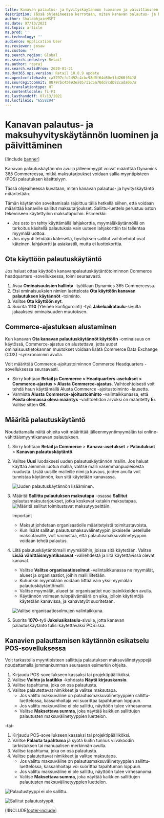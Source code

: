 ```yaml
---
title: Kanavan palautus- ja hyvityskäytännön luominen ja päivittäminen
description: Tässä ohjeaiheessa kerrotaan, miten kanavan palautus- ja hyvityskäytäntö määritetään.
author: ShalabhjainMSFT
ms.date: 07/13/2021
ms.topic: article
ms.prod: ''
ms.technology: ''
audience: Application User
ms.reviewer: josaw
ms.custom: ''
ms.search.region: Global
ms.search.industry: Retail
ms.author: rapraj
ms.search.validFrom: 2020-01-21
ms.dyn365.ops.version: Retail 10.0.9 update
ms.openlocfilehash: ca5797cfc2d92c4cbc98d3f64d60e1fd260f0418
ms.sourcegitcommit: 08797bc43e93ea05711c5a70dd7cdb82cada667a
ms.translationtype: HT
ms.contentlocale: fi-FI
ms.lasthandoff: 07/13/2021
ms.locfileid: "6558294"
---
```

# <a name="create-and-update-a-returns-and-refunds-policy-for-a-channel"></a>Kanavan palautus- ja maksuhyvityskäytännön luominen ja päivittäminen

[!include [banner](includes/banner.md)]

Kanavan palautuskäytännön avulla jälleenmyyjät voivat määrittää Dynamics 365 Commercessa, mitkä maksutarjoukset voidaan sallia myyntipisteen (POS) palautuksen käsittelyyn.  

Tässä ohjeaiheessa kuvataan, miten kanavan palautus- ja hyvityskäytäntö määritetään.

Tämän käytännön soveltamisala rajoittuu tällä hetkellä siihen, että voidaan määrittää kanaville sallitut maksutarjoukset. Sallittu-luettelo perustuu oston tekemiseen käytettyihin maksutapoihin. Esimerkki:

- Jos osto on tehty käyttämällä lahjakorttia, myymäläkäytännöllä on tarkoitus käsitellä palautuksia vain uuteen lahjakorttiin tai tallentaa myymäläluottoa. 
- Jos myynti tehdään käteisellä, hyvityksen sallitut vaihtoehdot ovat käteinen, lahjakortti ja asiakastili, mutta ei luottokorttia. 

## <a name="enable-return-policy"></a>Ota käyttöön palautuskäytäntö

Jos haluat ottaa käyttöön kanavanpalautuskäytäntötoiminnon Commerce headquarters -sovelluksessa, toimi seuraavasti.

1. Avaa **Ominaisuuksien hallinta** -työtilaan Dynamics 365 Commercessa.
1. Etsi ominaisuuksien nimien luettelosta **Ota käyttöön kanavan palautuksen käytännöt** -toiminto.
1. Valitse **Ota käyttöön nyt**.
1. Suorita **1110** (Yleinen konfigurointi) -työ **Jakeluaikataulu**-sivulta jakaaksesi ominaisuuden muutoksen.

## <a name="initialize-the-commerce-scheduler"></a>Commerce-ajastuksen alustaminen

Kun kanavan **Ota kanavan palautuskäytännöt käyttöön** -ominaisuus on käytössä, Commerce-ajastus on alustettava, jotta uudet ominaisuustietokannan muutokset voidaan lisätä Commerce Data Exchange (CDX) -synkronoinnin avulla. 

Voit määrittää Commerce-ajoitustoiminnon Commerce Headquarters -sovelluksessa seuraavasti.

- Siirry kohtaan **Retail ja Commerce \> Headquarters-asetukset \> Commerce-ajastus \> Alusta Commerce-ajastus**. Vaihtoehtoisesti voit tehdä haun käyttämällä Alusta Commerce -ajoitustoiminto -lausetta.
- Varmista **Alusta Commerce-ajoitustoiminto** -valintaikkunassa, että **Poista olemassa oleva määritys** -vaihtoehdon arvoksi on määritetty **Ei**. Valitse sitten **OK**.

## <a name="configure-return-policy"></a>Määritä palautuskäytäntö

Noudattamalla näitä ohjeita voit määrittää jälleenmyyntimyymälän tai online-vähittäismyyntikanavan palautuksen.

1. Siirry kohtaan **Retail ja Commerce** \> **Kanava-asetukset** \> **Palautukset** \> **Kanavan palautuskäytäntö**.

1. Valitse **Uusi** luodaksesi uuden palautuskäytännön mallin. Jos haluat käyttää aiemmin luotua mallia, valitse malli vasemmanpuoleisesta ruudusta. Lisää uusille malleille nimi ja kuvaus, joiden avulla voit tunnistaa käytännön, kun sitä käytetään kanavassa.

   ![Uuden palautuskäytännön lisääminen.](media/Return-policy-page1.png)
     
   
1. Määritä **Sallittu palautuksen maksutapa** -osassa **Sallitut** palautusmaksutarjoukset, jotka koskevat kutakin maksutapaa.
   ![Määritä sallitut toimitustavat maksutyypeittäin.](media/Return-policy-page2.png)
   
    > [!IMPORTANT]
    > - Maksut johdetaan organisaatiolle määritetyistä toimitustavoista.
    > - Kun lisäät sallitun palautusmaksuvälinetyypin jokaiselle luetellulle maksutavalle, voit varmistaa, että palautusmaksuvälinetyyppiin voidaan tehdä palautus.
    
1. Liitä palautuskäytäntömalli myymälöihin, joissa sitä käytetään. Valitse **Lisää** **vähittäismyyntikanavat** -välilehdestä ja liitä käytettävissä olevat kanavat. 

    - Valitse **Valitse organisaatiosolmut** -valintaikkunassa ne myymälät, alueet ja organisaatiot, joihin malli liitetään.
    - Kuhunkin myymälään voidaan liittää vain yksi myymälän palautuskäytäntömalli.
    - Valitse myymälät, alueet tai organisaatiot nuolipainikkeiden avulla.
    - Käytännön voimaan tulopäivämäärä on aika, jolloin käytäntöjä käytetään kanavissa, ja kanavatyöt suoritetaan. 

    ![Valitse organisaatiosolmujen valintaikkuna.](media/Return-policy-page3.png)

1. Suorita **1070**-työ **Jakeluaikataulu**-sivulla, jotta kanavan palautuskäytäntö tulisi käytettäväksi POS:issa.

## <a name="preview-the-channel-return-policy-in-the-pos"></a>Kanavien palauttamisen käytännön esikatselu POS-sovelluksessa

Voit tarkastella myyntipisteen sallittuja palautuksen maksuvälinetyyppejä noudattamalla jommankumman seuraavan esimerkin ohjeita.

1. Kirjaudu POS-sovellukseen kassaksi tai projektipäälliköksi.
1. Valitse **Vaihto ja laatikko** -kohdasta **Näytä kirjauskansio**.
1. Valitse tapahtuma, joka on osa palautusta. 
1. Valitse palautettavat nimikkeet ja valitse maksutapa.  
    - Jos valittu maksuväline on palautusmaksuvälinetyyppien sallittu-luettelossa, kassanhoitaja voi suorittaa tapahtuman loppuun.
    - Jos valittu maksuväline ei ole sallittu, näyttöön tulee virhesanoma.
    - Valitse **Maksettava summa**, joka näyttää kaikkien sallittujen palautusten maksuvälinetyyppien luettelon.

-tai-

1. Kirjaudu POS-sovellukseen kassaksi tai projektipäälliköksi.
1. Valitse **Palauta tapahtuma** ja syötä kuitin tunnus viivakoodin tarkistuksen tai manuaalisen merkinnän avulla. 
1. Valitse tapahtuma, joka on osa palautusta. 
1. Valitse palautettavat nimikkeet ja valitse maksutapa.  
    - Jos valittu maksuväline on palautusmaksuvälinetyyppien sallittu-luettelossa, kassanhoitaja voi suorittaa tapahtuman loppuun.
    - Jos valittu maksuväline ei ole sallittu, näyttöön tulee virhesanoma.
    - Valitse **Maksettava summa**, joka näyttää kaikkien sallittujen palautusten maksuvälinetyyppien luettelon.

![Palautustyyppi ei ole sallittu.](media/Return-policy-page6.png)



![Sallitut palautustyypit.](media/Return-policy-page5.png)


[!INCLUDE[footer-include](../includes/footer-banner.md)]
